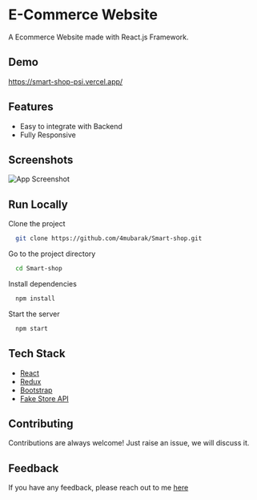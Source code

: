 # E-Commerce Website

A Ecommerce Website made with React.js Framework.


## Demo

https://smart-shop-psi.vercel.app/ 

## Features

- Easy to integrate with Backend
- Fully Responsive


## Screenshots

![App Screenshot](https://ibb.co/F0nyHFt)



## Run Locally

Clone the project

```bash
  git clone https://github.com/4mubarak/Smart-shop.git
```

Go to the project directory

```bash
  cd Smart-shop
```

Install dependencies

```bash
  npm install
```

Start the server

```bash
  npm start
```



## Tech Stack

* [React](https://reactjs.org/)
* [Redux](https://redux.js.org/)
* [Bootstrap](https://getbootstrap.com/)
* [Fake Store API](https://fakestoreapi.com/)

## Contributing

Contributions are always welcome!
Just raise an issue, we will discuss it.


## Feedback

If you have any feedback, please reach out to me [here](https://4mubarak.github.io/#contact)


